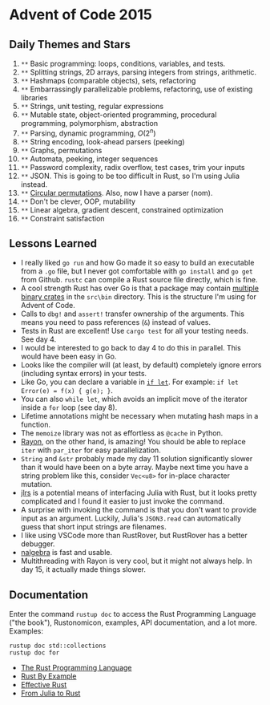 # Advent of Code 2015

## Daily Themes and Stars

1. `**` Basic programming: loops, conditions, variables, and tests.
2. `**` Splitting strings, 2D arrays, parsing integers from strings, arithmetic.
3. `**` Hashmaps (comparable objects), sets, refactoring
4. `**` Embarrassingly parallelizable problems, refactoring, use of existing libraries
5. `**` Strings, unit testing, regular expressions
6. `**` Mutable state, object-oriented programming, procedural programming, polymorphism, abstraction
7. `**` Parsing, dynamic programming, $O(2^n)$
8. `**` String encoding, look-ahead parsers (peeking)
9. `**` Graphs, permutations
10. `**` Automata, peeking, integer sequences
11. `**` Password complexity, radix overflow, test cases, trim your inputs
12. `**` JSON. This is going to be too difficult in Rust, so I'm using Julia instead.
13. `**` [Circular permutations](https://mathworld.wolfram.com/CircularPermutation.html). Also, now I have a parser (nom).
14. `**` Don't be clever, OOP, mutability
15. `**` Linear algebra, gradient descent, constrained optimization
16. `**` Constraint satisfaction

## Lessons Learned

* I really liked `go run` and how Go made it so easy to build an executable from
a `.go` file, but I never got comfortable with `go install` and `go get` from Github.
`rustc` can compile a Rust source file directly, which is fine.
* A cool strength Rust has over Go is that a package may contain
[multiple binary crates](https://doc.rust-lang.org/book/ch07-01-packages-and-crates.html)
in the `src\bin` directory. This is the structure I'm using for Advent of Code.
* Calls to `dbg!` and `assert!` transfer ownership of the arguments. This means
you need to pass references (`&`) instead of values.
* Tests in Rust are excellent! Use `cargo test` for all your testing needs. See day 4.
* I would be interested to go back to day 4 to do this in parallel. This would have been easy in Go.
* Looks like the compiler will (at least, by default) completely ignore errors (including syntax errors) in your tests.
* Like Go, you can declare a variable in [`if let`](https://doc.rust-lang.org/rust-by-example/flow_control/if_let.html). For example: `if let Error(e) = f(x) { g(e); }`.
* You can also `while let`, which avoids an implicit move of the iterator inside a `for` loop (see day 8).
* Lifetime annotations might be necessary when mutating hash maps in a function.
* The `memoize` library was not as effortless as `@cache` in Python.
* [Rayon](https://docs.rs/rayon/latest/rayon/), on the other hand, is amazing! You should be able to replace `iter` with `par_iter` for easy parallelization.
* `String` and `&str` probably made my day 11 solution significantly slower than it would have been on a byte array.
Maybe next time you have a string problem like this, consider `Vec<u8>` for in-place character mutation.
* [jlrs](https://github.com/Taaitaaiger/jlrs) is a potential means of interfacing Julia with Rust,
but it looks pretty complicated and I found it easier to just invoke the command.
* A surprise with invoking the command is that you don't want to provide input as an argument.
Luckily, Julia's `JSON3.read` can automatically guess that short input strings are filenames.
* I like using VSCode more than RustRover, but RustRover has a better debugger.
* [nalgebra](https://www.nalgebra.org/) is fast and usable.
* Multithreading with Rayon is very cool, but it might not always help. In day 15, it actually made things slower.

## Documentation

Enter the command `rustup doc` to access the Rust Programming Language ("the book"), Rustonomicon, examples, API documentation, and a lot more.
Examples:

```
rustup doc std::collections
rustup doc for
```

* [The Rust Programming Language](https://doc.rust-lang.org/book/)
* [Rust By Example](https://doc.rust-lang.org/rust-by-example/)
* [Effective Rust](https://www.lurklurk.org/effective-rust/)
* [From Julia to Rust](https://miguelraz.github.io/blog/juliatorust/)
